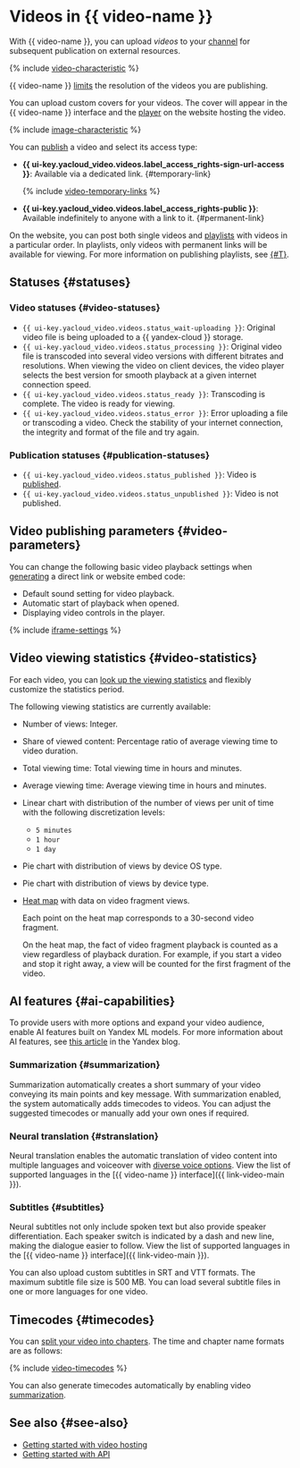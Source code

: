 # Videos in {{ video-name }}

With {{ video-name }}, you can upload _videos_ to your [channel](index.md#channels) for subsequent publication on external resources.

{% include [video-characteristic](../../_includes/video/video-characteristic-multiple.md) %}

{{ video-name }} [limits](limits.md) the resolution of the videos you are publishing.

You can upload custom covers for your videos. The cover will appear in the {{ video-name }} interface and the [player](./player.md) on the website hosting the video.

{% include [image-characteristic](../../_includes/video/image-characteristic.md) %}

You can [publish](../operations/video/get-link.md) a video and select its access type:

* **{{ ui-key.yacloud_video.videos.label_access_rights-sign-url-access }}**: Available via a dedicated link. {#temporary-link}

    {% include [video-temporary-links](../../_includes/video/video-temporary-links.md) %}

* **{{ ui-key.yacloud_video.videos.label_access_rights-public }}**: Available indefinitely to anyone with a link to it. {#permanent-link}

On the website, you can post both single videos and [playlists](playlists.md) with videos in a particular order. In playlists, only videos with permanent links will be available for viewing. For more information on publishing playlists, see [{#T}](../operations/playlists/get-link.md).

## Statuses {#statuses}

### Video statuses {#video-statuses}

* `{{ ui-key.yacloud_video.videos.status_wait-uploading }}`: Original video file is being uploaded to a {{ yandex-cloud }} storage.
* `{{ ui-key.yacloud_video.videos.status_processing }}`: Original video file is transcoded into several video versions with different bitrates and resolutions. When viewing the video on client devices, the video player selects the best version for smooth playback at a given internet connection speed.
* `{{ ui-key.yacloud_video.videos.status_ready }}`: Transcoding is complete. The video is ready for viewing.
* `{{ ui-key.yacloud_video.videos.status_error }}`: Error uploading a file or transcoding a video. Check the stability of your internet connection, the integrity and format of the file and try again.

### Publication statuses {#publication-statuses}

* `{{ ui-key.yacloud_video.videos.status_published }}`: Video is [published](../operations/video/publish.md).
* `{{ ui-key.yacloud_video.videos.status_unpublished }}`: Video is not published.

## Video publishing parameters {#video-parameters}

You can change the following basic video playback settings when [generating](../operations/video/get-link.md) a direct link or website embed code:

* Default sound setting for video playback.
* Automatic start of playback when opened.
* Displaying video controls in the player.

{% include [iframe-settings](../../_includes/video/iframe-settings.md) %}

## Video viewing statistics {#video-statistics}

For each video, you can [look up the viewing statistics](../operations/video/get-statistics.md) and flexibly customize the statistics period.

The following viewing statistics are currently available:

* Number of views: Integer.
* Share of viewed content: Percentage ratio of average viewing time to video duration.
* Total viewing time: Total viewing time in hours and minutes.
* Average viewing time: Average viewing time in hours and minutes.
* Linear chart with distribution of the number of views per unit of time with the following discretization levels:

    * `5 minutes`
    * `1 hour`
    * `1 day`
* Pie chart with distribution of views by device OS type.
* Pie chart with distribution of views by device type.
* [Heat map](https://en.wikipedia.org/wiki/Heat_map) with data on video fragment views.

    Each point on the heat map corresponds to a 30-second video fragment.

    On the heat map, the fact of video fragment playback is counted as a view regardless of playback duration. For example, if you start a video and stop it right away, a view will be counted for the first fragment of the video.

## AI features {#ai-capabilities}

To provide users with more options and expand your video audience, enable AI features built on Yandex ML models. For more information about AI features, see [this article](https://habr.com/ru/companies/yandex/articles/792608/) in the Yandex blog. 

### Summarization {#summarization}

Summarization automatically creates a short summary of your video conveying its main points and key message. With summarization enabled, the system automatically adds timecodes to videos. You can adjust the suggested timecodes or manually add your own ones if required.

### Neural translation {#stranslation}

Neural translation enables the automatic translation of video content into multiple languages and voiceover with [diverse voice options](https://habr.com/ru/news/905118/). View the list of supported languages in the [{{ video-name }} interface]({{ link-video-main }}).

### Subtitles {#subtitles}

Neural subtitles not only include spoken text but also provide speaker differentiation. Each speaker switch is indicated by a dash and new line, making the dialogue easier to follow. View the list of supported languages in the [{{ video-name }} interface]({{ link-video-main }}).

You can also upload custom subtitles in SRT and VTT formats. The maximum subtitle file size is 500 MB. You can load several subtitle files in one or more languages for one video.

## Timecodes {#timecodes}

You can [split your video into chapters](../operations/video/add-timecodes.md). The time and chapter name formats are as follows:

{% include [video-timecodes](../../_includes/video/video-timecodes.md) %}

You can also generate timecodes automatically by enabling video [summarization](#summarization).

## See also {#see-also}

* [Getting started with video hosting](../hosting.md)
* [Getting started with API](../api-ref/quickstart.md)
